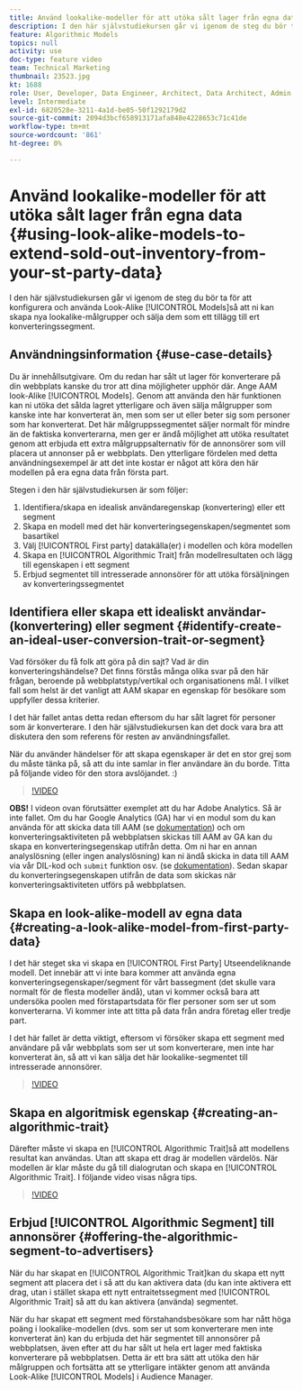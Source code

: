 ```yaml
---
title: Använd lookalike-modeller för att utöka sålt lager från egna data
description: I den här självstudiekursen går vi igenom de steg du bör ta för att konfigurera och använda lookalike-modeller, så att du kan skapa nya lookalike-målgrupper och sälja dem som ett tillägg till ditt konverteringssegment.
feature: Algorithmic Models
topics: null
activity: use
doc-type: feature video
team: Technical Marketing
thumbnail: 23523.jpg
kt: 1688
role: User, Developer, Data Engineer, Architect, Data Architect, Admin, Leader
level: Intermediate
exl-id: 6820528e-3211-4a1d-be05-50f1292179d2
source-git-commit: 2094d3bcf658913171afa848e4228653c71c41de
workflow-type: tm+mt
source-wordcount: '861'
ht-degree: 0%

---
```


# Använd lookalike-modeller för att utöka sålt lager från egna data {#using-look-alike-models-to-extend-sold-out-inventory-from-your-st-party-data}

I den här självstudiekursen går vi igenom de steg du bör ta för att konfigurera och använda Look-Alike [!UICONTROL Models]så att ni kan skapa nya lookalike-målgrupper och sälja dem som ett tillägg till ert konverteringssegment.

## Användningsinformation {#use-case-details}

Du är innehållsutgivare. Om du redan har sålt ut lager för konverterare på din webbplats kanske du tror att dina möjligheter upphör där. Ange AAM look-Alike [!UICONTROL Models]. Genom att använda den här funktionen kan ni utöka det sålda lagret ytterligare och även sälja målgrupper som kanske inte har konverterat än, men som ser ut eller beter sig som personer som har konverterat. Det här målgruppssegmentet säljer normalt för mindre än de faktiska konverterarna, men ger er ändå möjlighet att utöka resultatet genom att erbjuda ett extra målgruppsalternativ för de annonsörer som vill placera ut annonser på er webbplats. Den ytterligare fördelen med detta användningsexempel är att det inte kostar er något att köra den här modellen på era egna data från första part.

Stegen i den här självstudiekursen är som följer:

1. Identifiera/skapa en idealisk användaregenskap (konvertering) eller ett segment
1. Skapa en modell med det här konverteringsegenskapen/segmentet som basartikel
1. Välj [!UICONTROL First party] datakälla(er) i modellen och köra modellen
1. Skapa en [!UICONTROL Algorithmic Trait] från modellresultaten och lägg till egenskapen i ett segment
1. Erbjud segmentet till intresserade annonsörer för att utöka försäljningen av konverteringssegmentet

## Identifiera eller skapa ett idealiskt användar- (konvertering) eller segment {#identify-create-an-ideal-user-conversion-trait-or-segment}

Vad försöker du få folk att göra på din sajt? Vad är din konverteringshändelse? Det finns förstås många olika svar på den här frågan, beroende på webbplatstyp/vertikal och organisationens mål. I vilket fall som helst är det vanligt att AAM skapar en egenskap för besökare som uppfyller dessa kriterier.

I det här fallet antas detta redan eftersom du har sålt lagret för personer som är konverterare. I den här självstudiekursen kan det dock vara bra att diskutera den som referens för resten av användningsfallet.

När du använder händelser för att skapa egenskaper är det en stor grej som du måste tänka på, så att du inte samlar in fler användare än du borde. Titta på följande video för den stora avslöjandet. :)

>[!VIDEO](https://video.tv.adobe.com/v/23431/?quality=12)

**OBS!** I videon ovan förutsätter exemplet att du har Adobe Analytics. Så är inte fallet. Om du har Google Analytics (GA) har vi en modul som du kan använda för att skicka data till AAM (se [dokumentation](https://experienceleague.adobe.com/docs/audience-manager/user-guide/dil-api/dil-overview.html)) och om konverteringsaktiviteten på webbplatsen skickas till AAM av GA kan du skapa en konverteringsegenskap utifrån detta. Om ni har en annan analyslösning (eller ingen analyslösning) kan ni ändå skicka in data till AAM via vår DIL-kod och `submit` funktion osv. (se [dokumentation](https://experienceleague.adobe.com/docs/audience-manager/user-guide/dil-api/dil-modules.html)). Sedan skapar du konverteringsegenskapen utifrån de data som skickas när konverteringsaktiviteten utförs på webbplatsen.

## Skapa en look-alike-modell av egna data {#creating-a-look-alike-model-from-first-party-data}

I det här steget ska vi skapa en [!UICONTROL First Party] Utseendeliknande modell. Det innebär att vi inte bara kommer att använda egna konverteringsegenskaper/segment för vårt bassegment (det skulle vara normalt för de flesta modeller ändå), utan vi kommer också bara att undersöka poolen med förstapartsdata för fler personer som ser ut som konverterarna. Vi kommer inte att titta på data från andra företag eller tredje part.

I det här fallet är detta viktigt, eftersom vi försöker skapa ett segment med användare på vår webbplats som ser ut som konverterare, men inte har konverterat än, så att vi kan sälja det här lookalike-segmentet till intresserade annonsörer.

>[!VIDEO](https://video.tv.adobe.com/v/23504/?quality-12)

## Skapa en algoritmisk egenskap {#creating-an-algorithmic-trait}

Därefter måste vi skapa en [!UICONTROL Algorithmic Trait]så att modellens resultat kan användas. Utan att skapa ett drag är modellen värdelös. När modellen är klar måste du gå till dialogrutan och skapa en [!UICONTROL Algorithmic Trait]. I följande video visas några tips.

>[!VIDEO](https://video.tv.adobe.com/v/23523/?quality=12)

## Erbjud [!UICONTROL Algorithmic Segment] till annonsörer {#offering-the-algorithmic-segment-to-advertisers}

När du har skapat en [!UICONTROL Algorithmic Trait]kan du skapa ett nytt segment att placera det i så att du kan aktivera data (du kan inte aktivera ett drag, utan i stället skapa ett nytt entraitetssegment med [!UICONTROL Algorithmic Trait] så att du kan aktivera (använda) segmentet.

När du har skapat ett segment med förstahandsbesökare som har nått höga poäng i lookalike-modellen (dvs. som ser ut som konverterare men inte konverterat än) kan du erbjuda det här segmentet till annonsörer på webbplatsen, även efter att du har sålt ut hela ert lager med faktiska konverterare på webbplatsen. Detta är ett bra sätt att utöka den här målgruppen och fortsätta att se ytterligare intäkter genom att använda Look-Alike [!UICONTROL Models] i Audience Manager.
